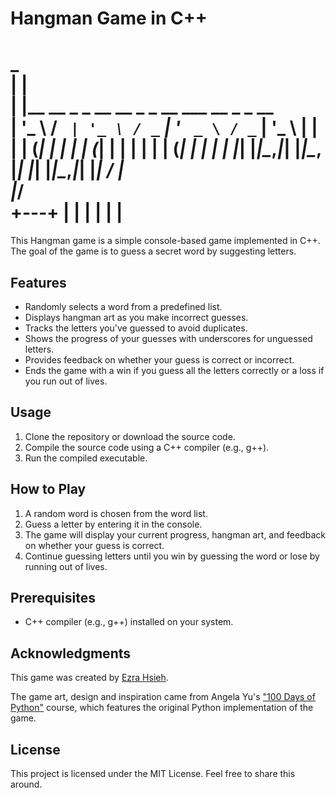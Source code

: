 # Hangman Game in C++
 _                                             
| |                                            
| |__   __ _ _ __   __ _ _ __ ___   __ _ _ __  
| '_ \ / _` | '_ \ / _` | '_ ` _ \ / _` | '_ \ 
| | | | (_| | | | | (_| | | | | | | (_| | | | |
|_| |_|\__,_|_| |_|\__, |_| |_| |_|\__,_|_| |_|
                    __/ |                      
                   |___/    
  +---+
  |   |
      |
      |
      |
      |
=========

This Hangman game is a simple console-based game implemented in C++. The goal of the game is to guess a secret word by suggesting letters.

## Features

- Randomly selects a word from a predefined list.
- Displays hangman art as you make incorrect guesses.
- Tracks the letters you've guessed to avoid duplicates.
- Shows the progress of your guesses with underscores for unguessed letters.
- Provides feedback on whether your guess is correct or incorrect.
- Ends the game with a win if you guess all the letters correctly or a loss if you run out of lives.

## Usage

1. Clone the repository or download the source code.
2. Compile the source code using a C++ compiler (e.g., g++).
3. Run the compiled executable.

## How to Play

1. A random word is chosen from the word list.
2. Guess a letter by entering it in the console.
3. The game will display your current progress, hangman art, and feedback on whether your guess is correct.
4. Continue guessing letters until you win by guessing the word or lose by running out of lives.

## Prerequisites

- C++ compiler (e.g., g++) installed on your system.

## Acknowledgments

This game was created by [Ezra Hsieh](https://github.com/EzraHsieh).

The game art, design and inspiration came from Angela Yu's ["100 Days of Python"](https://100daysofpython.dev/) course, which features the original Python implementation of the game. 

## License

This project is licensed under the MIT License. Feel free to share this around. 
